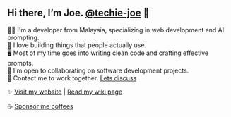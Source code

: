 ## Hi there, I’m Joe. [@techie-joe](//github.com/techie-joe) 👋

🧑‍💻 I'm a developer from Malaysia, specializing in web development and AI prompting.  
💞️ I love building things that people actually use.  
🖥️ Most of my time goes into writing clean code and crafting effective prompts.  
🌱 I'm open to collaborating on software development projects.  
💬 Contact me to work together. [Lets discuss](//github.com/techie-joe/techie-joe/discussions)  

✨ [Visit my website](//techie-joe.github.io) | [Read my wiki page](//github.com/techie-joe/techie-joe/wiki)  

☕️ [Sponsor me coffees](//github.com/sponsors/techie-joe)  

<!---
techie-joe/techie-joe is a ✨ special ✨ repository because its `README.md` (this file) appears on your GitHub profile.
You can click the Preview link to take a look at your changes.
--->
